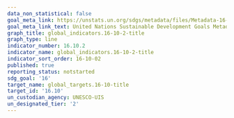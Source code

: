 ```yaml
---
data_non_statistical: false
goal_meta_link: https://unstats.un.org/sdgs/metadata/files/Metadata-16-10-02.pdf
goal_meta_link_text: United Nations Sustainable Development Goals Metadata (pdf 1361kB)
graph_title: global_indicators.16-10-2-title
graph_type: line
indicator_number: 16.10.2
indicator_name: global_indicators.16-10-2-title
indicator_sort_order: 16-10-02
published: true
reporting_status: notstarted
sdg_goal: '16'
target_name: global_targets.16-10-title
target_id: '16.10'
un_custodian_agency: UNESCO-UIS
un_designated_tier: '2'
---
```


